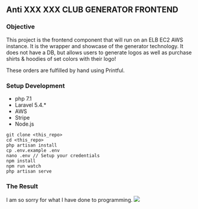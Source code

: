 ## Anti XXX XXX CLUB GENERATOR FRONTEND

### Objective
This project is the frontend component that will run on an ELB EC2 AWS instance. It is the wrapper and showcase of the generator technology. It does not have a DB, but allows users to generate logos as well as purchase shirts & hoodies of set colors with their logo!

These orders are fulfilled by hand using Printful.

### Setup Development
- php 7.1
- Laravel 5.4.*
- AWS
- Stripe
- Node.js

```
git clone <this_repo>
cd <this_repo>
php artisan install
cp .env.example .env
nano .env // Setup your credentials
npm install
npm run watch
php artisan serve
```

### The Result
I am so sorry for what I have done to programming.
![](https://github.com/timothycarambat/anti-custom-app/blob/master/public/imgs/assc.gif)

